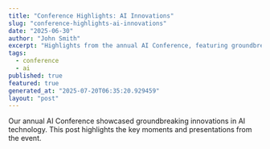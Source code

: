 ```yaml
---
title: "Conference Highlights: AI Innovations"
slug: "conference-highlights-ai-innovations"
date: "2025-06-30"
author: "John Smith"
excerpt: "Highlights from the annual AI Conference, featuring groundbreaking innovations."
tags:
  - conference
  - ai
published: true
featured: true
generated_at: "2025-07-20T06:35:20.929459"
layout: "post"
---
```


Our annual AI Conference showcased groundbreaking innovations in AI technology. This post highlights the key moments and presentations from the event.